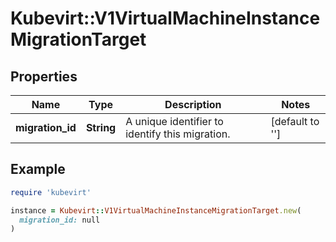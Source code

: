 # Kubevirt::V1VirtualMachineInstanceMigrationTarget

## Properties

| Name | Type | Description | Notes |
| ---- | ---- | ----------- | ----- |
| **migration_id** | **String** | A unique identifier to identify this migration. | [default to &#39;&#39;] |

## Example

```ruby
require 'kubevirt'

instance = Kubevirt::V1VirtualMachineInstanceMigrationTarget.new(
  migration_id: null
)
```

